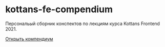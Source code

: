 # kottans-fe-compendium

Персональый сборник конспектов по лекциям курса Kottans Frontend 2021.

[Открыть компендиум](./atlas.md)
